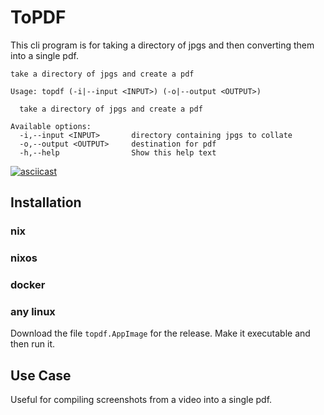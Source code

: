 # ToPDF

This cli program is for taking a directory of jpgs and then converting them into
a single pdf.

```
take a directory of jpgs and create a pdf

Usage: topdf (-i|--input <INPUT>) (-o|--output <OUTPUT>)

  take a directory of jpgs and create a pdf

Available options:
  -i,--input <INPUT>       directory containing jpgs to collate
  -o,--output <OUTPUT>     destination for pdf
  -h,--help                Show this help text
```

[![asciicast](https://asciinema.org/a/VFlvQbY31sSWoF3uUaG2Fh5tA.svg)](https://asciinema.org/a/VFlvQbY31sSWoF3uUaG2Fh5tA)

## Installation

### nix

### nixos

### docker

### any linux
Download the file `topdf.AppImage` for the release. Make it executable and then run it.

## Use Case
Useful for compiling screenshots from a video into a single pdf.
